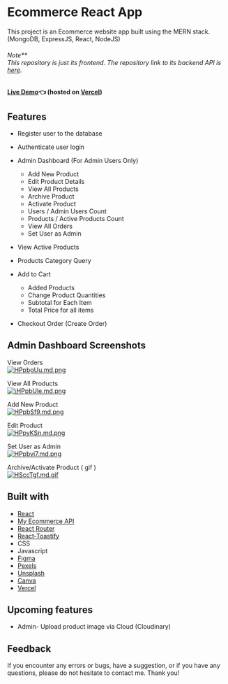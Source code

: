 # Ecommerce React App

This project is an Ecommerce website app built using the MERN stack. (MongoDB, ExpressJS, React, NodeJS)
###### Note** <br/> This repository is just its frontend. The repository link to its backend API is [here](https://github.com/GITvoren/new-ecommerce-api).
#### [Live Demo](https://detour-ecommerce.vercel.app/):point_left: (hosted on [Vercel](https://vercel.com/))

## Features
- Register user to the database
- Authenticate user login

- Admin Dashboard (For Admin Users Only)
  - Add New Product
  - Edit Product Details
  - View All Products
  - Archive Product
  - Activate Product
  - Users / Admin Users Count
  - Products / Active Products Count
  - View All Orders
  - Set User as Admin
  
- View Active Products
- Products Category Query
- Add to Cart
  - Added Products
  - Change Product Quantities
  - Subtotal for Each Item
  - Total Price for all items
- Checkout Order (Create Order)


## Admin Dashboard Screenshots

View Orders <br/> [![HPpbgUu.md.png](https://iili.io/HPpbgUu.png)](https://freeimage.host/i/vieworders.HPpbgUu)

View All Products <br/> [![\HPpbUle.md.png](https://iili.io/HPpbUle.png)](https://freeimage.host/i/viewproducts.HPpbUle)

Add New Product <br/> [![HPpbSf9.md.png](https://iili.io/HPpbSf9.png)](https://freeimage.host/i/addproduct.HPpbSf9)

Edit Product <br/> [![HPpyKSn.md.png](https://iili.io/HPpyKSn.png)](https://freeimage.host/i/edit.HPpyKSn)

Set User as Admin <br/> [![HPpbvi7.md.png](https://iili.io/HPpbvi7.png)](https://freeimage.host/i/setadmin.HPpbvi7)

Archive/Activate Product ( gif ) <br/> [![HSccTgf.md.gif](https://iili.io/HSccTgf.md.gif)](https://freeimage.host/i/HSccTgf)



## Built with


- [React](https://reactjs.org/)
- [My Ecommerce API](https://github.com/GITvoren/ecommerce-api)
- [React Router](https://reactrouter.com/)
- [React-Toastify](https://www.npmjs.com/package/react-toastify)
- CSS
- Javascript
- [Figma](https://figma.com/)
- [Pexels](https://www.pexels.com/)
- [Unsplash](https://unsplash.com/)
- [Canva](https://www.canva.com/en_ph/)
- [Vercel](https://vercel.com/)


## Upcoming features
- Admin- Upload product image via Cloud (Cloudinary)

## Feedback
If you encounter any errors or bugs, have a suggestion, or if you have any questions, please do not hesitate to contact me. Thank you!

